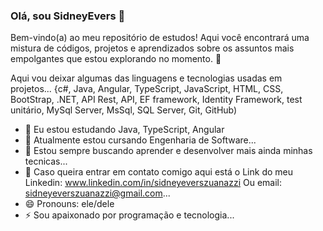 ### Olá, sou SidneyEvers 👋

Bem-vindo(a) ao meu repositório de estudos! Aqui você encontrará uma mistura de códigos, projetos e aprendizados sobre os assuntos mais empolgantes que estou explorando no momento. 🌟

Aqui vou deixar algumas das linguagens e tecnologias usadas em projetos...
{c#, Java, Angular, TypeScript, JavaScript, HTML, CSS, BootStrap, .NET,  API Rest,  API, EF framework, Identity Framework, test unitário, MySql Server, MsSql, SQL Server, Git, GitHub)
        
- 🌱 Eu estou estudando Java, TypeScript, Angular
- 👯 Atualmente estou cursando Engenharia de Software...
- 🤔 Estou sempre buscando aprender e desenvolver mais ainda minhas tecnicas...
- 💬 Caso queira entrar em contato comigo aqui está o Link do meu Linkedin: www.linkedin.com/in/sidneyeverszuanazzi Ou email: sidneyeverszuanazzi@gmail.com...
- 😄 Pronouns: ele/dele
- ⚡ Sou apaixonado por programação e tecnologia...

